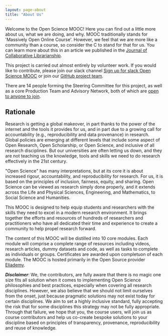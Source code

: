 ```yaml
---
layout: page-about
title: "About Us"
---
```


Welcome to the Open Science MOOC! Here you can find out a little more about us, what we are doing, and why. MOOC traditionally stands for 'Massively Open Online Course'. However, we feel that we are more like a community than a course, so consider the C to stand for that for us. You can learn more about this in an article we published in the [Journal of Collaborative Librarianship](https://digitalcommons.du.edu/collaborativelibrarianship/vol11/iss2/2/).

This project is carried out almost entirely by volunteer work. If you would like to contribute, please join our slack channel [Sign up for slack Open Science MOOC](https://osmooc.herokuapp.com/) or join our [GitHub project team](https://open-science-mooc-invite.herokuapp.com/).

There are 14 people forming the Steering Committee for this project, as well as a core Production Team and Advisory Network, both of which are [open to anyone to join](https://github.com/OpenScienceMOOC/site).

## Rationale

Research is getting a global makeover, in part thanks to the power of the internet and the tools it provides for us, and in part due to a growing call for accountability (e.g., reproducibility and data provenance) in research. Global policies are emerging at different levels that include some aspect of Open Research, Open Scholarship, or Open Science, and inclusive of all research disciplines. But our universities are often letting us down, and they are not teaching us the knowledge, tools and skills we need to do research effectively in the 21st century.

"Open Science" has many interpretations, but at its core it is about increased rigour, accountability, and reproducibility for research. For us, it is based on the principles of inclusion, fairness, equity, and sharing. Open Science can be viewed as research simply done properly, and it extends across the Life and Physical Sciences, Engineering, and Mathematics, to Social Science and Humanities.

This MOOC is designed to help equip students and researchers with the skills they need to excel in a modern research environment. It brings together the efforts and resources of hundreds of researchers and practitioners who have all dedicated their time and experience to create a community to help propel research forward.

The content of this MOOC will be distilled into 10 core modules. Each module will comprise a complete range of resources including videos, research articles, dummy datasets and code, as well as tasks to complete as individuals or groups. Certificates are awarded upon completuon of each module. The MOOC is hosted primarily in the Open Source provider [Eliademy](https://eliademy.com/opensciencemooc).

**_Disclaimer_**: We, the contributors, are fully aware that there is no magic one size fits all solution when it comes to implementing Open Science philosophies and best practices, especially when covering all research disciplines. However, we also believe that we should not limit ourselves from the onset, just because pragmatic solutions may not exist today for certain disciplines. We aim to set a highly inclusive standard, fully accepting the risk that for some disciplines this strategy may not be fully appropriate. Through that failure, we hope that you, the course users, will join us as course contributors and help us co-create bespoke solutions to your discipline based on principles of transparency, provenance, reproducibility and reuse of knowledge.
